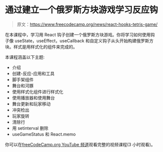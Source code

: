 # 通过建立一个俄罗斯方块游戏学习反应钩

> 原文：<https://www.freecodecamp.org/news/react-hooks-tetris-game/>

在本课程中，学习用 React 钩子创建一个俄罗斯方块游戏。你将学习如何使用钩子像 useState，useEffect，useCallback 和自定义钩子从头开始构建俄罗斯方块。样式是用样式化的组件来完成的。

本课程涵盖以下主题:

*   介绍
*   创建-反应-应用和工具
*   脚手架组件
*   舞台和河豚
*   使用样式化组件进行样式化
*   使用播放器和使用舞台
*   舞台更新和玩家移动
*   冲突检出
*   玩家旋转
*   清除行
*   用 setinterval 删除
*   useGameStatus 和 React.memo

你可以在[freeCodeCamp.org YouTube 频道](https://www.youtube.com/watch?v=ZGOaCxX8HIU)观看完整的视频课程(3 小时观看)。